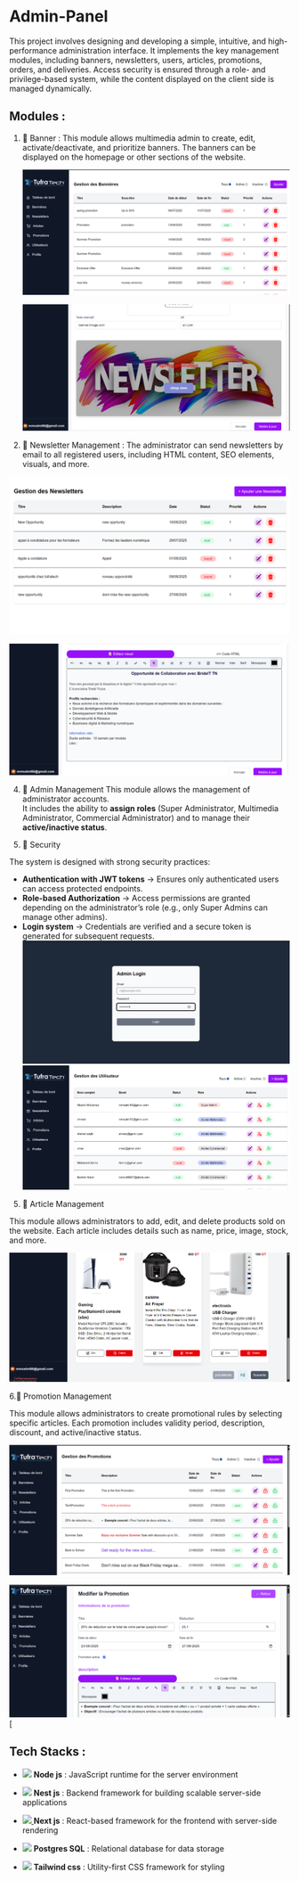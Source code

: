 # Admin-Panel

This project involves designing and developing a simple, intuitive, and high-performance administration interface. It implements the key management modules, including banners, newsletters, users, articles, promotions, orders, and deliveries. Access security is ensured through a role- and privilege-based system, while the content displayed on the client side is managed dynamically.

## Modules : 

1. 📌 Banner :
   This module allows multimedia admin to create, edit, activate/deactivate, and prioritize banners.
    The banners can be displayed on the homepage or other sections of the website.

   ![banner](banner1.png)

    ![banner](banner2.png)

3. 📌 Newsletter Management :
   The administrator can send newsletters by email to all registered users, including HTML content, SEO elements, visuals, and more.

  ![newsletter](newsletter1.png)

  ![newsletter](newsletter2.png)

4.  📌 Admin Management
This module allows the management of administrator accounts.  
It includes the ability to **assign roles** (Super Administrator, Multimedia Administrator, Commercial Administrator) and to manage their **active/inactive status**.

5. 🔐 Security

The system is designed with strong security practices:

- **Authentication with JWT tokens** → Ensures only authenticated users can access protected endpoints.  
- **Role-based Authorization** → Access permissions are granted depending on the administrator’s role (e.g., only Super Admins can manage other admins).  
- **Login system** → Credentials are verified and a secure token is generated for subsequent requests.
  ![login](login.png)
  ![utilisateur](utilisateur.png)
  
5. 📌 Article Management
  
  This module allows administrators to add, edit, and delete products sold on the website.
  Each article includes details such as name, price, image, stock, and more.

  ![article](articles1.png)
  
  
6.📌 Promotion Management

  This module allows administrators to create promotional rules by selecting specific articles.
  Each promotion includes validity period, description, discount, and active/inactive status.

  ![promotion](promotion1.png)

  ![promotion](promotion2.png)[

## Tech Stacks : 

- <a href="https://nodejs.org/fr" target="_blank"> <img  width="25px" height="auto" src="https://upload.wikimedia.org/wikipedia/commons/d/d9/Node.js_logo.svg" ></img></a>
**Node js** :  JavaScript runtime for the server environment
- <a href="https://nestjs.com" target="_blank"><img  width="25px" height="auto" src="https://upload.wikimedia.org/wikipedia/commons/a/a8/NestJS.svg" ></img></a>
**Nest js** : Backend framework for building scalable server-side applications
- <a href="https://nextjs.com" target="_blank"><img  width="25px" height="auto" src="https://tech.sparkfabrik.com/images/content/nextjs/nextjs-logo.jpg" ></img> </a>
**Next js** :  React-based framework for the frontend with server-side rendering  
- <a href="https://www.postgresql.org/" target="_blank"> <img  width="40px" height="auto" src="https://www.cleo.com/sites/default/files/2023-12/postgresql-logo.png" ></img></a>
**Postgres SQL** : Relational database for data storage

- <a href="https://tailwindcss.com/" target="_blank"> <img  width="40px" height="auto" src="https://encrypted-tbn0.gstatic.com/images?q=tbn:ANd9GcTSDKn3vA2YUbXzN0ZC3gALWJ08gJN-Drl15w&s" ></img></a>
**Tailwind css** :  Utility-first CSS framework for styling  
